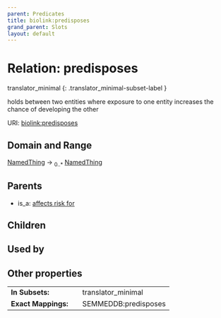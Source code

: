 ```yaml
---
parent: Predicates
title: biolink:predisposes
grand_parent: Slots
layout: default
---
```


# Relation: predisposes

translator_minimal
{: .translator_minimal-subset-label }


holds between two entities where exposure to one entity increases the chance of developing the other

URI: [biolink:predisposes](https://w3id.org/biolink/vocab/predisposes)

## Domain and Range

[NamedThing](NamedThing.md) ->  <sub>0..\*</sub> [NamedThing](NamedThing.md)

## Parents

 *  is_a: [affects risk for](affects_risk_for.md)

## Children


## Used by


## Other properties

|  |  |  |
| --- | --- | --- |
| **In Subsets:** | | translator_minimal |
| **Exact Mappings:** | | SEMMEDDB:predisposes |

